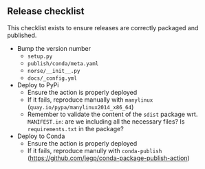 ## Release checklist

This checklist exists to ensure releases are correctly packaged and published.

* Bump the version number
  * `setup.py`
  * `publish/conda/meta.yaml`
  * `norse/__init__.py`
  * `docs/_config.yml`
* Deploy to PyPi
  * Ensure the action is properly deployed
  * If it fails, reproduce manually with `manylinux` (`quay.io/pypa/manylinux2014_x86_64`)
  * Remember to validate the content of the `sdist` package wrt. `MANIFEST.in`: are we including all the necessary files? Is `requirements.txt` in the package?
* Deploy to Conda
  * Ensure the action is properly deployed
  * If it fails, reproduce manully with `conda-publish` (https://github.com/jegp/conda-package-publish-action)